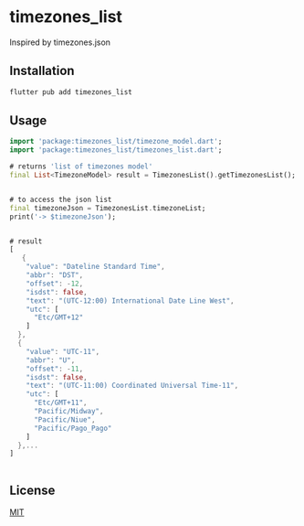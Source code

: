 # timezones_list

Inspired by timezones.json
## Installation


```bash
flutter pub add timezones_list
```

## Usage

```dart
import 'package:timezones_list/timezone_model.dart';
import 'package:timezones_list/timezones_list.dart';

# returns 'list of timezones model'
final List<TimezoneModel> result = TimezonesList().getTimezonesList();


# to access the json list 
final timezoneJson = TimezonesList.timezoneList;
print('-> $timezoneJson');


# result
[
   {
    "value": "Dateline Standard Time",
    "abbr": "DST",
    "offset": -12,
    "isdst": false,
    "text": "(UTC-12:00) International Date Line West",
    "utc": [
      "Etc/GMT+12"
    ]
  },
  {
    "value": "UTC-11",
    "abbr": "U",
    "offset": -11,
    "isdst": false,
    "text": "(UTC-11:00) Coordinated Universal Time-11",
    "utc": [
      "Etc/GMT+11",
      "Pacific/Midway",
      "Pacific/Niue",
      "Pacific/Pago_Pago"
    ]
  },...
]



```


## License

[MIT](https://choosealicense.com/licenses/mit/)